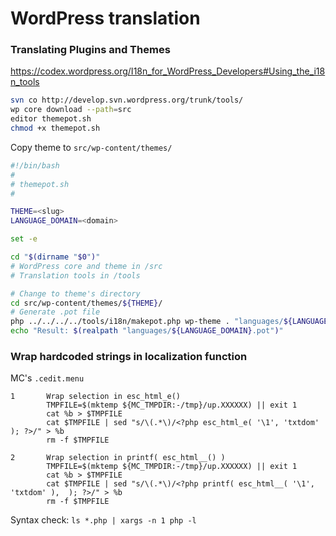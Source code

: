 # WordPress translation

### Translating Plugins and Themes

https://codex.wordpress.org/I18n_for_WordPress_Developers#Using_the_i18n_tools

```bash
svn co http://develop.svn.wordpress.org/trunk/tools/
wp core download --path=src
editor themepot.sh
chmod +x themepot.sh
```

Copy theme to `src/wp-content/themes/`

```bash
#!/bin/bash
#
# themepot.sh
#

THEME=<slug>
LANGUAGE_DOMAIN=<domain>

set -e

cd "$(dirname "$0")"
# WordPress core and theme in /src
# Translation tools in /tools

# Change to theme's directory
cd src/wp-content/themes/${THEME}/
# Generate .pot file
php ../../../../tools/i18n/makepot.php wp-theme . "languages/${LANGUAGE_DOMAIN}.pot"
echo "Result: $(realpath "languages/${LANGUAGE_DOMAIN}.pot")"
```

### Wrap hardcoded strings in localization function

MC's `.cedit.menu`

```
1       Wrap selection in esc_html_e()
        TMPFILE=$(mktemp ${MC_TMPDIR:-/tmp}/up.XXXXXX) || exit 1
        cat %b > $TMPFILE
        cat $TMPFILE | sed "s/\(.*\)/<?php esc_html_e( '\1', 'txtdom' ); ?>/" > %b
        rm -f $TMPFILE

2       Wrap selection in printf( esc_html__() )
        TMPFILE=$(mktemp ${MC_TMPDIR:-/tmp}/up.XXXXXX) || exit 1
        cat %b > $TMPFILE
        cat $TMPFILE | sed "s/\(.*\)/<?php printf( esc_html__( '\1', 'txtdom' ),  ); ?>/" > %b
        rm -f $TMPFILE
```

Syntax check: `ls *.php | xargs -n 1 php -l`
